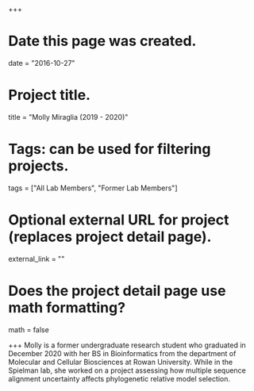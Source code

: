 +++
# Date this page was created.
date = "2016-10-27"

# Project title.
title = "Molly Miraglia (2019 - 2020)"

# Tags: can be used for filtering projects.
tags = ["All Lab Members", "Former Lab Members"]

# Optional external URL for project (replaces project detail page).
external_link = ""

# Does the project detail page use math formatting?
math = false


+++
Molly is a former undergraduate research student who graduated in December 2020 with her BS in Bioinformatics from the department of Molecular and Cellular Biosciences at Rowan University. While in the Spielman lab, she worked on a project assessing how multiple sequence alignment uncertainty affects phylogenetic relative model selection.
